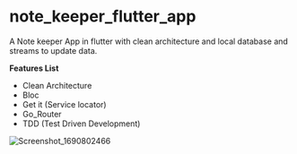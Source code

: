 # note_keeper_flutter_app

A Note keeper App in flutter with clean architecture and local database and streams to update data.


**Features List**

* Clean Architecture
* Bloc
* Get it (Service locator)
* Go_Router
* TDD (Test Driven Development)
  
  

  
![Screenshot_1690802466](https://github.com/namankk/note_keeper_flutter_app/assets/42471501/5e113395-7d84-4d70-8b6d-54f70c52ede2)

